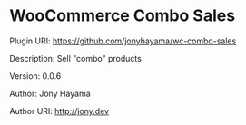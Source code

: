 # WooCommerce Combo Sales

Plugin URI: https://github.com/jonyhayama/wc-combo-sales

Description: Sell "combo" products

Version: 0.0.6

Author: Jony Hayama

Author URI: http://jony.dev
